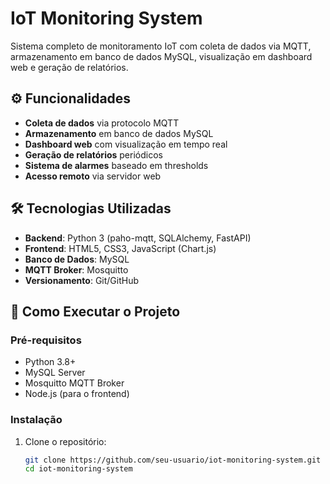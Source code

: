 # IoT Monitoring System

<!-- Adicione uma imagem depois ![Dashboard Preview](docs/dashboard-preview.png) -->

Sistema completo de monitoramento IoT com coleta de dados via MQTT, armazenamento em banco de dados MySQL, visualização em dashboard web e geração de relatórios.

## ⚙️ Funcionalidades

- **Coleta de dados** via protocolo MQTT
- **Armazenamento** em banco de dados MySQL
- **Dashboard web** com visualização em tempo real
- **Geração de relatórios** periódicos
- **Sistema de alarmes** baseado em thresholds
- **Acesso remoto** via servidor web

## 🛠️ Tecnologias Utilizadas

- **Backend**: Python 3 (paho-mqtt, SQLAlchemy, FastAPI)
- **Frontend**: HTML5, CSS3, JavaScript (Chart.js)
- **Banco de Dados**: MySQL
- **MQTT Broker**: Mosquitto
- **Versionamento**: Git/GitHub

## 🚀 Como Executar o Projeto

### Pré-requisitos

- Python 3.8+
- MySQL Server
- Mosquitto MQTT Broker
- Node.js (para o frontend)

### Instalação

1. Clone o repositório:
   ```bash
   git clone https://github.com/seu-usuario/iot-monitoring-system.git
   cd iot-monitoring-system
